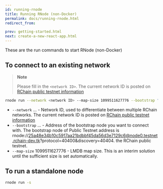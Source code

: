 ```yaml
---
id: running-rnode
title: Running RNode (non-Docker)
permalink: docs/running-rnode.html
redirect_from:

prev: getting-started.html
next: create-a-new-react-app.html
---
```

These are the run commands to start RNode (non-Docker)

## To connect to an existing network

> **Note**
>
> Please fill in the ``<network ID>``. The current network ID is posted on [RChain public testnet information](https://rchain.atlassian.net/wiki/spaces/CORE/pages/678756429/RChain+public+testnet+information)
```bash
rnode run --network <network ID> --map-size 1099511627776 --bootstrap "rnode://25a48e34b10c5917aa21bdbbf45da56d3e7129c6@node0.testnet.rchain-dev.tk?protocol=40400&discovery=40404"
```

* `--network` ... - Network ID, used to differentiate between multiple RChain networks. The current network ID is posted on [RChain public testnet information](https://rchain.atlassian.net/wiki/spaces/CORE/pages/678756429/RChain+public+testnet+information)
* `--bootstrap` ... - Address of the bootstrap node you want to connect with. The bootstrap node of Public Testnet address is
rnode://25a48e34b10c5917aa21bdbbf45da56d3e7129c6@node0.testnet.rchain-dev.tk?protocol=40400&discovery=40404.
the RChain public testnet.
* `--map-size` 1099511627776 - LMDB map size. This is an interim solution until the sufficient size is set automatically.

## To run a standalone node
```bash
rnode run -s
```


